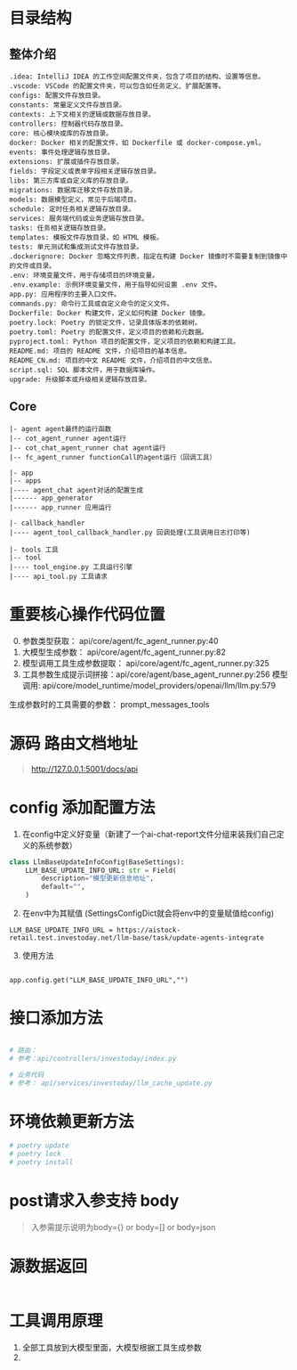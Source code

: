 

# 目录结构

## 整体介绍

```
.idea: IntelliJ IDEA 的工作空间配置文件夹，包含了项目的结构、设置等信息。
.vscode: VSCode 的配置文件夹，可以包含如任务定义、扩展配置等。
configs: 配置文件存放目录。
constants: 常量定义文件存放目录。
contexts: 上下文相关的逻辑或数据存放目录。
controllers: 控制器代码存放目录。
core: 核心模块或库的存放目录。
docker: Docker 相关的配置文件，如 Dockerfile 或 docker-compose.yml。
events: 事件处理逻辑存放目录。
extensions: 扩展或插件存放目录。
fields: 字段定义或表单字段相关逻辑存放目录。
libs: 第三方库或自定义库的存放目录。
migrations: 数据库迁移文件存放目录。
models: 数据模型定义，常见于后端项目。
schedule: 定时任务相关逻辑存放目录。
services: 服务端代码或业务逻辑存放目录。
tasks: 任务相关逻辑存放目录。
templates: 模板文件存放目录，如 HTML 模板。
tests: 单元测试和集成测试文件存放目录。
.dockerignore: Docker 忽略文件列表，指定在构建 Docker 镜像时不需要复制到镜像中的文件或目录。
.env: 环境变量文件，用于存储项目的环境变量。
.env.example: 示例环境变量文件，用于指导如何设置 .env 文件。
app.py: 应用程序的主要入口文件。
commands.py: 命令行工具或自定义命令的定义文件。
Dockerfile: Docker 构建文件，定义如何构建 Docker 镜像。
poetry.lock: Poetry 的锁定文件，记录具体版本的依赖树。
poetry.toml: Poetry 的配置文件，定义项目的依赖和元数据。
pyproject.toml: Python 项目的配置文件，定义项目的依赖和构建工具。
README.md: 项目的 README 文件，介绍项目的基本信息。
README_CN.md: 项目的中文 README 文件，介绍项目的中文信息。
script.sql: SQL 脚本文件，用于数据库操作。
upgrade: 升级脚本或升级相关逻辑存放目录。
```

## Core

```
|- agent agent最终的运行函数
|-- cot_agent_runner agent运行
|-- cot_chat_agent_runner chat agent运行
|-- fc_agent_runner functionCall的agent运行（回调工具）

|- app
|-- apps
|---- agent_chat agent对话的配置生成
|------ app_generator
|------ app_runner 应用运行

|- callback_handler
|---- agent_tool_callback_handler.py 回调处理(工具调用日志打印等)

|- tools 工具
|-- tool
|---- tool_engine.py 工具运行引擎
|---- api_tool.py 工具请求

```


# 重要核心操作代码位置
0. 参数类型获取： api/core/agent/fc_agent_runner.py:40
1. 大模型生成参数：  api/core/agent/fc_agent_runner.py:82
2. 模型调用工具生成参数提取： api/core/agent/fc_agent_runner.py:325
3. 工具参数生成提示词拼接：api/core/agent/base_agent_runner.py:256
模型调用:   api/core/model_runtime/model_providers/openai/llm/llm.py:579



生成参数时的工具需要的参数： prompt_messages_tools


# 源码 路由文档地址

 > http://127.0.0.1:5001/docs/api


# config 添加配置方法
1. 在config中定义好变量（新建了一个ai-chat-report文件分组来装我们自己定义的系统参数）
```python
class LlmBaseUpdateInfoConfig(BaseSettings):
    LLM_BASE_UPDATE_INFO_URL: str = Field(
        description="模型更新信息地址",
        default="",
    )

```
2. 在env中为其赋值 (SettingsConfigDict就会将env中的变量赋值给config)
```angular2html
LLM_BASE_UPDATE_INFO_URL = https://aistock-retail.test.investoday.net/llm-base/task/update-agents-integrate
```

3. 使用方法
```angular2html

app.config.get("LLM_BASE_UPDATE_INFO_URL","")

```


# 接口添加方法
```python

# 路由：
# 参考：api/controllers/investoday/index.py

# 业务代码
# 参考： api/services/investoday/llm_cache_update.py

```


# 环境依赖更新方法
```python
# poetry update
# poetry lock
# poetry install
```

# post请求入参支持 body
> 入参需提示说明为body={} or body=[] or body=json


# 源数据返回
```python

```


# 工具调用原理
1. 全部工具放到大模型里面，大模型根据工具生成参数
2. 
